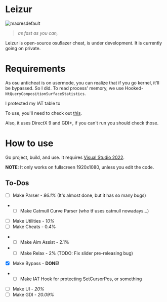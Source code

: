 # Leizur

![maxresdefault](https://github.com/NeoMaster831/Leizur/assets/72684393/62c731ff-d7f6-4409-9a1a-28d53ac625cd)

> *as fast as you can,*

Leizur is open-source osu!lazer cheat, is under development.
It is currently going on private.

# Requirements

As osu anticheat is on usermode, you can realize that if you go kernel, it'll be bypassed.
So I did. To read process' memory, we use Hooked-`NtQueryCompositionSurfaceStatistics`.

I protected my IAT table to 

To use, you'll need to check out [this](https://github.com/NeoMaster831/rwDriver).

Also, it uses DirectX 9 and GDI+, if you can't run you should check those.

# How to use

Go project, build, and use. It requires [Visual Studio 2022](https://visualstudio.microsoft.com/ko/vs/).

**NOTE**: It only works on fullscreen 1920x1080, unless you edit the code.

## To-Dos
- [ ] Make Parser - *96.1%* (It's almost done, but it has so many bugs)
+ - [ ] Make Catmull Curve Parser (who tf uses catmull nowadays...)
- [ ] Make Utilities - *10%*
- [ ] Make Cheats - 0.4%
+ - [ ] Make Aim Assist - 2.1%
+ - [ ] Make Relax - 2% (TODO: Fix slider pre-releasing bug)
- [x] Make Bypass - **DONE!**
+ - [ ] Make IAT Hook for protecting SetCursorPos, or something 
- [ ] Make UI - *20%*
- [ ] Make GDI - *20.09%*
